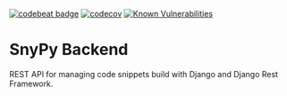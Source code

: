 [![codebeat badge](https://codebeat.co/badges/636a710b-e6c6-4ca8-ab1b-921bbaa6c816)](https://codebeat.co/projects/github-com-nezhar-snypy-backend-master)
[![codecov](https://codecov.io/gh/snypy/snypy-backend/branch/master/graph/badge.svg?token=FJ8DVxxArd)](https://codecov.io/gh/snypy/snypy-backend)
[![Known Vulnerabilities](https://snyk.io/test/github/nezhar/snypy-backend/badge.svg?targetFile=pyproject.toml)](https://snyk.io/test/github/nezhar/snypy-backend?targetFile=pyproject.toml)

# SnyPy Backend

REST API for managing code snippets build with Django and Django Rest Framework.
